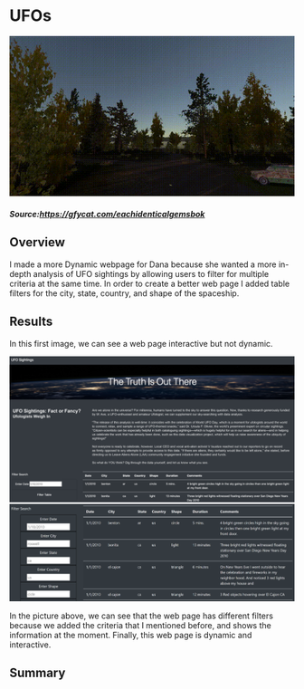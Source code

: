 # UFOs

 
 ![img](https://github.com/Edgarhv/UFOs/blob/e68038d2a33740e85718bb269e90e8fd566ca552/EachIdenticalGemsbok-mobile.gif)
##### Source:https://gfycat.com/eachidenticalgemsbok


## Overview
I made a more Dynamic webpage for Dana because she wanted a more in-depth analysis of UFO sightings by allowing users to filter for multiple criteria at the same time. In order to create a better web page I added table filters for the city, state, country, and shape of the spaceship.

## Results

In this first image, we can see a web page interactive but not dynamic.

![img](https://github.com/Edgarhv/UFOs/blob/7097a5ca0c6bc1f3c64f6fc0988642151f556f96/static/images/noDynamic_webpage.png)
![img](https://github.com/Edgarhv/UFOs/blob/816ae7eeb1f9047e4d1979a9b6fab6fa70d9994c/static/images/Dynamic_webpage.png)

In the picture above, we can see that the web page has different filters because we added the criteria that I mentioned before, and shows the information at the moment. Finally, this web page is dynamic and interactive.
## Summary
